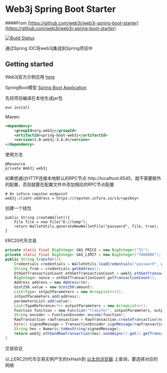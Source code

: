 # Web3j Spring Boot Starter

####From [https://github.com/web3j/web3j-spring-boot-starter](https://github.com/web3j/web3j-spring-boot-starter)

[![Build Status](https://travis-ci.org/web3j/web3j-spring-boot-starter.svg?branch=master)](https://travis-ci.org/web3j/web3j-spring-boot-starter)

通过Spring IOC将web3j集成到Spring项目中

## Getting started

Web3j官方示例应用 [here](https://github.com/web3j/examples/tree/master/spring-boot)

SpringBoot模型 [Spring Boot Application](https://spring.io/guides/gs/spring-boot/)

先将项目编译在本地生成jar包
```
mvn install
```

Maven:

```xml
<dependency>
    <groupId>org.web3j</groupId>
    <artifactId>spring-boot-web3j</artifactId>
    <version>1.0-web3j-3.6.0</version>
</dependency>
```

使用方法
```
@Resource
private Web3j web3j
```

如果想通过HTTP连接本地默认的RPC节点 http://localhost:8545，就不需要额外的配置，否则就要在配置文件中添加相应的RPC节点配置

```properties
# An infura ropsten endpoint
web3j.client-address = https://ropsten.infura.io/v3/<apiKey>
```

创建一个钱包
```
public String createWallet(){
    File file = new File("D://temp");
    return WalletUtils.generateNewWalletFile("password", file, true);
}
```
ERC20代币交易
```java
private static final BigInteger GAS_PRICE = new BigInteger("21");
private static final BigInteger GAS_LIMIT = new BigInteger("7000000");
public String transfer(){
    Credentials credentials = WalletUtils.loadCredentials("password", walletFile or walletJson);
    String from = credentials.getAddress();
    EthGetTransactionCount ethGetTransactionCount = web3j.ethGetTransactionCount(from, DefaultBlockParameterName.LATEST).sendAsync().get();
    BigInteger nonce = ethGetTransactionCount.getTransactionCount();
    Address address = new Address(to);
    Uint256 value = new Uint256(amount);
    List<Type> intputParameters = new ArrayList<>(2);
    intputParameters.add(address);
    parametersList.add(value);
    List<TypeReference<?>> outputParameters = new ArrayList<>();
    Function function = new Function("transfer", intputParameters, outputParameters);
    String encoder = FunctionEncoder.encode(function);
    RawTransaction rawTransaction = RawTransaction.createTransaction(nonce, GAS_PRICE, GAS_LIMIT, contract, encoder);
    byte[] signedMessage = TransactionEncoder.signMessage(rawTransaction, credentials);
    String hex = Numeric.toHexString(signedMessage); 
    return web3j.ethSendRawTransaction(hex).sendAsync().get().getTransactionHash();
}
```

交易验证

以上ERC20代币交易实例产生的txHash到 [以太坊浏览器](https://etherscan.io/) 上查询，要选择对应的网络
